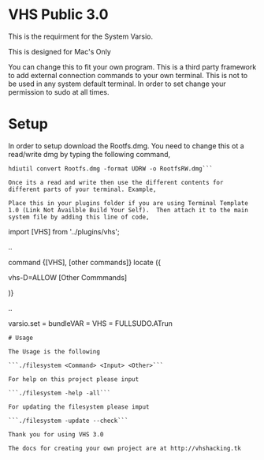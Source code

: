 # VHS Public 3.0
This is the requirment for the System Varsio.

This is designed for Mac's Only

You can change this to fit your own program.  This is a third party framework to add external connection commands to your own terminal.  This is not to be used in any system default terminal.  In order to set change your permission to sudo at all times.

# Setup

In order to setup download the Rootfs.dmg.  You need to change this ot a read/write dmg by typing the following command,

```cd (folder with rootfs.dmg)
hdiutil convert Rootfs.dmg -format UDRW -o RootfsRW.dmg```

Once its a read and write then use the different contents for different parts of your terminal. Example,

Place this in your plugins folder if you are using Terminal Template 1.0 (Link Not Availble Build Your Self).  Then attach it to the main system file by adding this line of code,
```
import [VHS] from '../plugins/vhs';

..

command {[VHS], [other commands]} locate ({

  vhs-D=ALLOW
  [Other Commmands]
  
  )}
  
..
  
varsio.set = bundleVAR = VHS = FULLSUDO.ATrun
```
# Usage

The Usage is the following

```./filesystem <Command> <Input> <Other>```

For help on this project please input

```./filesystem -help -all```

For updating the filesystem please imput

```./filesystem -update --check```

Thank you for using VHS 3.0

The docs for creating your own project are at http://vhshacking.tk
